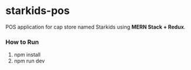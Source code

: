 # starkids-pos
POS application for cap store named Starkids using <strong>MERN Stack + Redux</strong>.

<h3>How to Run</h3>
<ol>
  <li>npm install</li>
  <li>npm run dev</li>
</ol>
